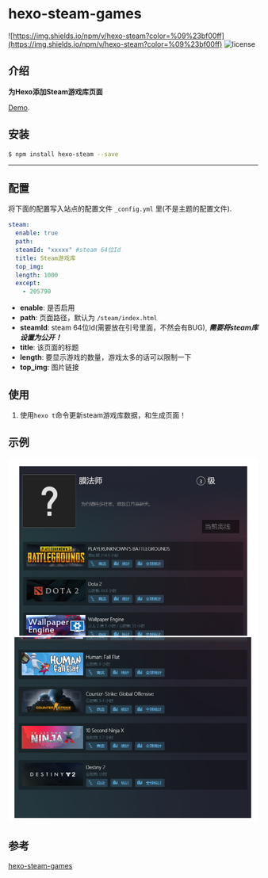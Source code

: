 # hexo-steam-games
![https://img.shields.io/npm/v/hexo-steam?color=%09%23bf00ff](https://img.shields.io/npm/v/hexo-steam?color=%09%23bf00ff)
![license](https://img.shields.io/github/license/slyli/hexo-steam?color=FF5531)


## 介绍

**为Hexo添加Steam游戏库页面** 

[Demo](https://slyli.cn/steam/).

## 安装

```bash
$ npm install hexo-steam --save
```

------------

## 配置

将下面的配置写入站点的配置文件 `_config.yml` 里(不是主题的配置文件).

``` yaml
steam:
  enable: true
  path:
  steamId: "xxxxx" #steam 64位Id
  title: Steam游戏库
  top_img: 
  length: 1000
  except: 
    - 205790

```

- **enable**: 是否启用
- **path**: 页面路径，默认为 `/steam/index.html`
- **steamId**: steam 64位Id(需要放在引号里面，不然会有BUG), ***需要将steam库设置为公开！***
- **title**: 该页面的标题
- **length**: 要显示游戏的数量，游戏太多的话可以限制一下
- **top_img**: 图片链接

## 使用

1. 使用`hexo t`命令更新steam游戏库数据，和生成页面！

## 示例

![示例图片](https://github.com/SlyLi/hexo-steam/blob/main/example/exp1.png?raw=true)
![示例图片](https://github.com/SlyLi/hexo-steam/blob/main/example/exp2.png?raw=true)

## 参考
 [hexo-steam-games](https://github.com/HCLonely/hexo-steam-games)

